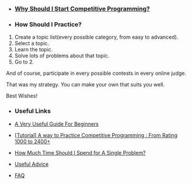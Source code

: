 - ### [Why Should I Start Competitive Programming?](https://codeforces.com/blog/entry/79449#comment-651688)

- ### How Should I Practice?

1. Create a topic list(every possible category, from easy to advanced).
2. Select a topic.
3. Learn the topic.
4. Solve lots of problems about that topic.
5. Go to 2.

And of course, participate in every possible contests in every online judge.

That was my strategy. You can make your own that suits you well.

Best Wishes!

- ### Useful Links

- [A Very Useful Guide For Beginners](https://github.com/the-hyp0cr1t3/CC)
- [[Tutorial] A way to Practice Competitive Programming : From Rating 1000 to 2400+](https://drive.google.com/file/d/1J2x8pIYQ3MXANgvzOgBciWd3d79j_Exa/view)
- [How Much Time Should I Spend for A Single Problem?](http://mdotsabouri.blogspot.com/2014/10/my-recipe-to-improve-your-programming.html)
- [Useful Advice](https://docs.google.com/document/d/1cHJ3S3s5dZJjMQjvL_R24ZIwzZjeYMzAuVm3MkHDxzU/edit)
- [FAQ](https://codeforces.com/blog/entry/47516)
